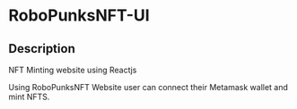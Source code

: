 # RoboPunksNFT-UI

## Description

<p>NFT Minting website using Reactjs</p>
<p>Using RoboPunksNFT Website user can connect their Metamask wallet and mint NFTS.</p>


